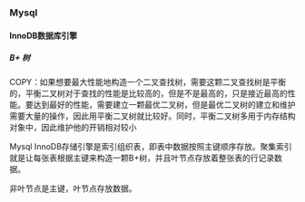 ### Mysql

#### InnoDB数据库引擎

##### B+ 树

COPY：如果想要最大性能地构造一个二叉查找树，需要这颗二叉查找树是平衡的，平衡二叉树对于查找的性能是比较高的，但是不是最高的，只是接近最高的性能。要达到最好的性能，需要建立一颗最优二叉树，但是最优二叉树的建立和维护需要大量的操作，因此用平衡二叉树就比较好。同时，平衡二叉树多用于内存结构对象中，因此维护他的开销相对较小

Mysql InnoDB存储引擎是索引组织表，即表中数据按照主键顺序存放。聚集索引就是让每张表根据主键来构造一颗B+树，并且叶节点存放着整张表的行记录数据。

非叶节点是主键，叶节点存放数据。


